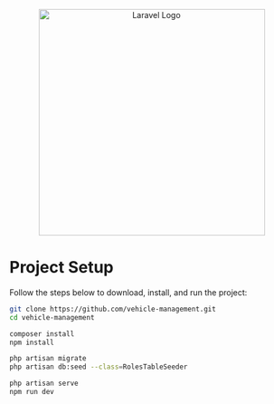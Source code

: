 <p align="center"><a href="https://laravel.com" target="_blank"><img src="https://raw.githubusercontent.com/laravel/art/master/logo-lockup/5%20SVG/2%20CMYK/1%20Full%20Color/laravel-logolockup-cmyk-red.svg" width="400" alt="Laravel Logo"></a></p>

# Project Setup

Follow the steps below to download, install, and run the project:

```bash
git clone https://github.com/vehicle-management.git
cd vehicle-management

composer install
npm install

php artisan migrate
php artisan db:seed --class=RolesTableSeeder

php artisan serve
npm run dev
